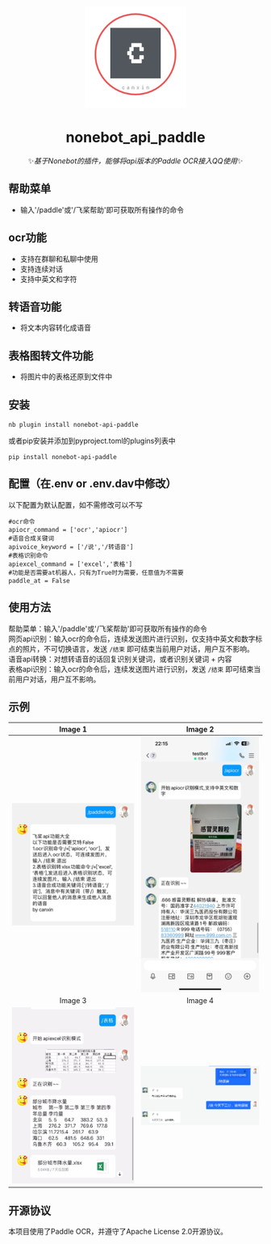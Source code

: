 <p align="center">
<a href="https://github.com/canxin121/nonebot_api_paddleocr"><img src="https://github.com/canxin121/nonebot_paddle_ocr/blob/main/demo/logo_transparent.png" width="200" height="200" alt="nonebot_api_paddle"></a>
</p>
<div align="center">

# nonebot_api_paddle

✨*基于Nonebot的插件，能够将api版本的Paddle OCR接入QQ使用*✨

<div align="left">
 
## 帮助菜单
- 输入'/paddle'或'/飞桨帮助'即可获取所有操作的命令
## ocr功能
- 支持在群聊和私聊中使用
- 支持连续对话
- 支持中英文和字符
## 转语音功能
- 将文本内容转化成语音
## 表格图转文件功能
- 将图片中的表格还原到文件中
## 安装
```
nb plugin install nonebot-api-paddle  
```
或者pip安装并添加到pyproject.toml的plugins列表中  
```
pip install nonebot-api-paddle  
```
## 配置（在.env or .env.dav中修改）  
以下配置为默认配置，如不需修改可以不写   

```
#ocr命令  
apiocr_command = ['ocr','apiocr']             
#语音合成关键词  
apivoice_keyword = ['/说','/转语音']         
#表格识别命令
apiexcel_command = ['excel','表格']        
#功能是否需要at机器人，只有为True时为需要，任意值为不需要
paddle_at = False
```
## 使用方法
 帮助菜单：输入'/paddle'或'/飞桨帮助'即可获取所有操作的命令  
 网页api识别：输入ocr的命令后，连续发送图片进行识别，仅支持中英文和数字标点的照片，不可切换语言，发送 `/结束` 即可结束当前用户对话，用户互不影响。 
 语音api转换：对想转语音的话回复识别关键词，或者识别关键词 + 内容  
 表格api识别：输入ocr的命令后，连续发送图片进行识别，发送 `/结束` 即可结束当前用户对话，用户互不影响。 
## 示例

| Image 1 | Image 2 |
|:-------:|:-------:|
| ![](https://github.com/canxin121/nonebot_api_paddle/blob/main/demo/demo%20(1).png) | ![](https://github.com/canxin121/nonebot_api_paddle/blob/main/demo/demo%20(1).jpg) |
| Image 3 | Image 4 |
| ![](https://github.com/canxin121/nonebot_api_paddle/blob/main/demo/demo%20(2).png) | ![](https://github.com/canxin121/nonebot_api_paddle/blob/main/demo/demo%20(3).png) |
## 开源协议

本项目使用了Paddle OCR，并遵守了Apache License 2.0开源协议。
